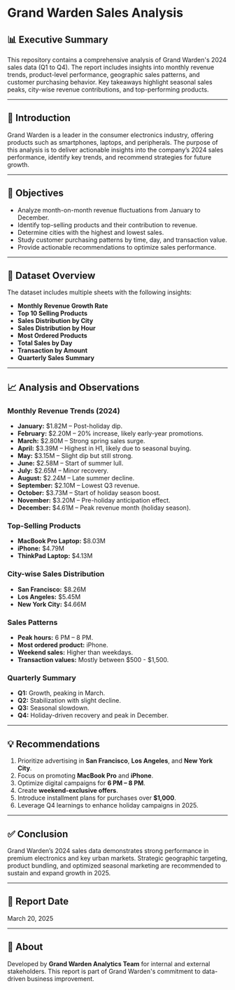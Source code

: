 # Grand Warden Sales Analysis

## 📊 Executive Summary

This repository contains a comprehensive analysis of Grand Warden's 2024 sales data (Q1 to Q4). The report includes insights into monthly revenue trends, product-level performance, geographic sales patterns, and customer purchasing behavior. Key takeaways highlight seasonal sales peaks, city-wise revenue contributions, and top-performing products.

---

## 📝 Introduction

Grand Warden is a leader in the consumer electronics industry, offering products such as smartphones, laptops, and peripherals. The purpose of this analysis is to deliver actionable insights into the company’s 2024 sales performance, identify key trends, and recommend strategies for future growth.

---

## 🎯 Objectives

- Analyze month-on-month revenue fluctuations from January to December.
- Identify top-selling products and their contribution to revenue.
- Determine cities with the highest and lowest sales.
- Study customer purchasing patterns by time, day, and transaction value.
- Provide actionable recommendations to optimize sales performance.

---

## 📂 Dataset Overview

The dataset includes multiple sheets with the following insights:

- **Monthly Revenue Growth Rate**
- **Top 10 Selling Products**
- **Sales Distribution by City**
- **Sales Distribution by Hour**
- **Most Ordered Products**
- **Total Sales by Day**
- **Transaction by Amount**
- **Quarterly Sales Summary**

---

## 📈 Analysis and Observations

### Monthly Revenue Trends (2024)

- **January:** $1.82M – Post-holiday dip.
- **February:** $2.20M – 20% increase, likely early-year promotions.
- **March:** $2.80M – Strong spring sales surge.
- **April:** $3.39M – Highest in H1, likely due to seasonal buying.
- **May:** $3.15M – Slight dip but still strong.
- **June:** $2.58M – Start of summer lull.
- **July:** $2.65M – Minor recovery.
- **August:** $2.24M – Late summer decline.
- **September:** $2.10M – Lowest Q3 revenue.
- **October:** $3.73M – Start of holiday season boost.
- **November:** $3.20M – Pre-holiday anticipation effect.
- **December:** $4.61M – Peak revenue month (holiday season).

### Top-Selling Products

- **MacBook Pro Laptop:** $8.03M
- **iPhone:** $4.79M
- **ThinkPad Laptop:** $4.13M

### City-wise Sales Distribution

- **San Francisco:** $8.26M
- **Los Angeles:** $5.45M
- **New York City:** $4.66M

### Sales Patterns

- **Peak hours:** 6 PM – 8 PM.
- **Most ordered product:** iPhone.
- **Weekend sales:** Higher than weekdays.
- **Transaction values:** Mostly between $500 - $1,500.

### Quarterly Summary

- **Q1:** Growth, peaking in March.
- **Q2:** Stabilization with slight decline.
- **Q3:** Seasonal slowdown.
- **Q4:** Holiday-driven recovery and peak in December.

---

## 💡 Recommendations

1. Prioritize advertising in **San Francisco**, **Los Angeles**, and **New York City**.
2. Focus on promoting **MacBook Pro** and **iPhone**.
3. Optimize digital campaigns for **6 PM – 8 PM**.
4. Create **weekend-exclusive offers**.
5. Introduce installment plans for purchases over **$1,000**.
6. Leverage Q4 learnings to enhance holiday campaigns in 2025.

---

## ✅ Conclusion

Grand Warden’s 2024 sales data demonstrates strong performance in premium electronics and key urban markets. Strategic geographic targeting, product bundling, and optimized seasonal marketing are recommended to sustain and expand growth in 2025.

---

## 📅 Report Date
March 20, 2025

---

## 🔗 About

Developed by **Grand Warden Analytics Team** for internal and external stakeholders. This report is part of Grand Warden's commitment to data-driven business improvement.

